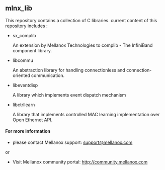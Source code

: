 ## mlnx_lib

This repository contains a collection of C libraries.
current content of this repository includes :

* sx_complib

	An extension by Mellanox Technologies to complib - The InfiniBand component 
	library.

* libcommu

	An abstraction library for handling connectionless and connection-oriented 
	communication.

* libeventdisp

	A library which implements event dispatch mechanism

* libctrllearn

	A library that implements controlled MAC learning implementation over 
	Open Ethernet API.






#### For more information 
* please contact Mellanox support: support@mellanox.com

or

* Visit Mellanox community portal: http://community.mellanox.com
